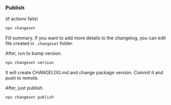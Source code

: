 ### Publish
(if actions fails)

```bash
npx changeset
```

Fill summary. If you want to add more details to the changelog, you can edit file created in `.changeset` folder.

After, run to bump version.

```bash
npx changeset version
```

It will create CHANGELOG.md and change package version. Commit it and push to remote.

After, just publish.

```bash
npx changeset publish
```

